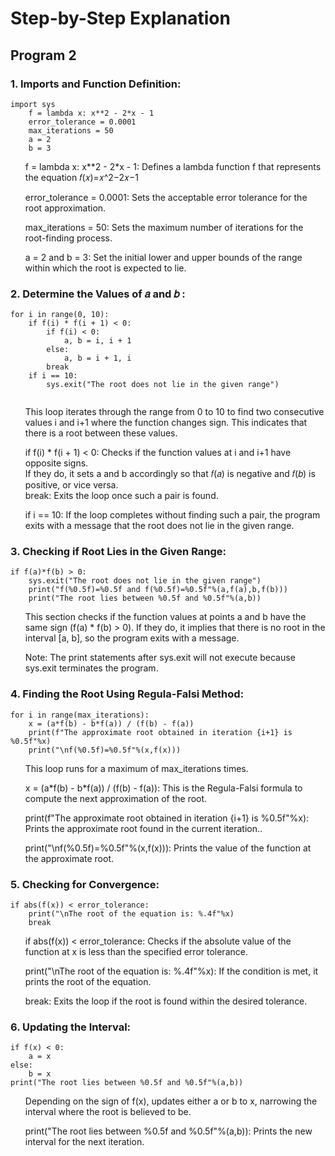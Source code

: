 <H1>Step-by-Step Explanation</H1>
<H2>Program 2</H2>
<H3> 1. Imports and Function Definition: </H3>
<code>import sys
    f = lambda x: x**2 - 2*x - 1
    error_tolerance = 0.0001
    max_iterations = 50
    a = 2
    b = 3
</code>
<ul>f = lambda x: x**2 - 2*x - 1: Defines a lambda function f that represents the equation 𝑓(𝑥)=𝑥^2−2𝑥−1</ul>
<ul>error_tolerance = 0.0001: Sets the acceptable error tolerance for the root approximation.</ul>
<ul>max_iterations = 50: Sets the maximum number of iterations for the root-finding process.</ul>
<ul>a = 2 and b = 3: Set the initial lower and upper bounds of the range within which the root is expected to lie.</ul>

<H3>2. Determine the Values of 𝑎 and 𝑏 : </H3>
<code>for i in range(0, 10):
    if f(i) * f(i + 1) < 0:
        if f(i) < 0:
            a, b = i, i + 1
        else:
            a, b = i + 1, i
        break
    if i == 10:
        sys.exit("The root does not lie in the given range")

</code>
<ul>This loop iterates through the range from 0 to 10 to find two consecutive values i and i+1 where the function changes sign. This indicates that there is a root between these values.</ul>
<ul>if f(i) * f(i + 1) < 0: Checks if the function values at i and i+1 have opposite signs.<br>
If they do, it sets a and b accordingly so that 𝑓(𝑎) is negative and 𝑓(𝑏) is positive, or vice versa.<br> break: Exits the loop once such a pair is found.</ul>
<ul>if i == 10: If the loop completes without finding such a pair, the program exits with a message that the root does not lie in the given range.</ul>

<H3>3. Checking if Root Lies in the Given Range: </H3>
<code>if f(a)*f(b) > 0:
    sys.exit("The root does not lie in the given range")
    print("f(%0.5f)=%0.5f and f(%0.5f)=%0.5f"%(a,f(a),b,f(b)))
    print("The root lies between %0.5f and %0.5f"%(a,b))
</code>
<ul>This section checks if the function values at points a and b have the same sign (f(a) * f(b) > 0). If they do, it implies that there is no root in the interval [a, b], so the program exits with a message.</ul>
<ul>Note: The print statements after sys.exit will not execute because sys.exit terminates the program.</ul>

<H3>4. Finding the Root Using Regula-Falsi Method: </H3>
<code>for i in range(max_iterations):
    x = (a*f(b) - b*f(a)) / (f(b) - f(a))
    print(f"The approximate root obtained in iteration {i+1} is %0.5f"%x)
    print("\nf(%0.5f)=%0.5f"%(x,f(x)))
</code>
<ul>This loop runs for a maximum of max_iterations times.</ul>
<ul>x = (a*f(b) - b*f(a)) / (f(b) - f(a)): This is the Regula-Falsi formula to compute the next approximation of the root.</ul>
<ul>print(f"The approximate root obtained in iteration {i+1} is %0.5f"%x): Prints the approximate root found in the current iteration..</ul>
<ul>print("\nf(%0.5f)=%0.5f"%(x,f(x))): Prints the value of the function at the approximate root.</ul>

<H3>5. Checking for Convergence: </H3>
<code>if abs(f(x)) < error_tolerance:
    print("\nThe root of the equation is: %.4f"%x)
    break
</code>
<ul>if abs(f(x)) < error_tolerance: Checks if the absolute value of the function at x is less than the specified error tolerance.</ul>
<ul>print("\nThe root of the equation is: %.4f"%x): If the condition is met, it prints the root of the equation.</ul>
<ul>break: Exits the loop if the root is found within the desired tolerance.</ul>

<H3>6. Updating the Interval: </H3>
<code>if f(x) < 0:
    a = x
else:
    b = x
print("The root lies between %0.5f and %0.5f"%(a,b))
</code>
<ul>Depending on the sign of f(x), updates either a or b to x, narrowing the interval where the root is believed to be.</ul>
<ul>print("The root lies between %0.5f and %0.5f"%(a,b)): Prints the new interval for the next iteration.</ul>


